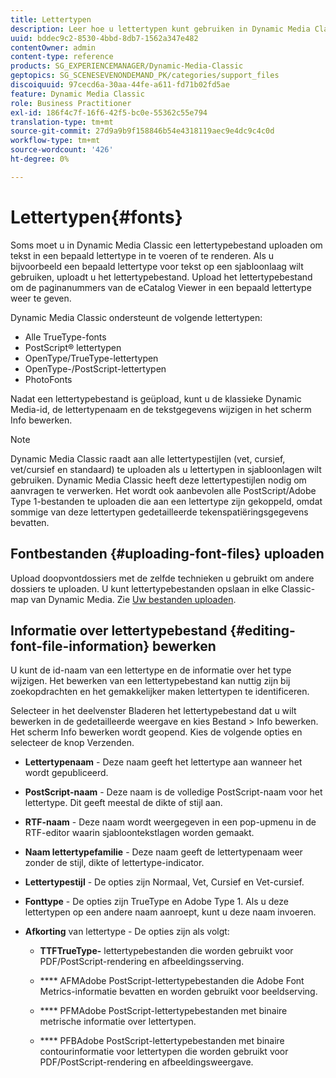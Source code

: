 ```yaml
---
title: Lettertypen
description: Leer hoe u lettertypen kunt gebruiken in Dynamic Media Classic.
uuid: bddec9c2-8530-4bbd-8db7-1562a347e482
contentOwner: admin
content-type: reference
products: SG_EXPERIENCEMANAGER/Dynamic-Media-Classic
geptopics: SG_SCENESEVENONDEMAND_PK/categories/support_files
discoiquuid: 97cecd6a-30aa-44fe-a611-fd71b02fd5ae
feature: Dynamic Media Classic
role: Business Practitioner
exl-id: 186f4c7f-16f6-42f5-bc0e-55362c55e794
translation-type: tm+mt
source-git-commit: 27d9a9b9f158846b54e4318119aec9e4dc9c4c0d
workflow-type: tm+mt
source-wordcount: '426'
ht-degree: 0%

---
```


# Lettertypen{#fonts}

Soms moet u in Dynamic Media Classic een lettertypebestand uploaden om tekst in een bepaald lettertype in te voeren of te renderen. Als u bijvoorbeeld een bepaald lettertype voor tekst op een sjabloonlaag wilt gebruiken, uploadt u het lettertypebestand. Upload het lettertypebestand om de paginanummers van de eCatalog Viewer in een bepaald lettertype weer te geven.

Dynamic Media Classic ondersteunt de volgende lettertypen:

* Alle TrueType-fonts
* PostScript® lettertypen
* OpenType/TrueType-lettertypen
* OpenType-/PostScript-lettertypen
* PhotoFonts

Nadat een lettertypebestand is geüpload, kunt u de klassieke Dynamic Media-id, de lettertypenaam en de tekstgegevens wijzigen in het scherm Info bewerken.

>[!NOTE]
>
>Dynamic Media Classic raadt aan alle lettertypestijlen (vet, cursief, vet/cursief en standaard) te uploaden als u lettertypen in sjabloonlagen wilt gebruiken. Dynamic Media Classic heeft deze lettertypestijlen nodig om aanvragen te verwerken. Het wordt ook aanbevolen alle PostScript/Adobe Type 1-bestanden te uploaden die aan een lettertype zijn gekoppeld, omdat sommige van deze lettertypen gedetailleerde tekenspatiëringsgegevens bevatten.

## Fontbestanden {#uploading-font-files} uploaden

Upload doopvontdossiers met de zelfde technieken u gebruikt om andere dossiers te uploaden. U kunt lettertypebestanden opslaan in elke Classic-map van Dynamic Media. Zie [Uw bestanden uploaden](uploading-files.md#uploading_your_files).

## Informatie over lettertypebestand {#editing-font-file-information} bewerken

U kunt de id-naam van een lettertype en de informatie over het type wijzigen. Het bewerken van een lettertypebestand kan nuttig zijn bij zoekopdrachten en het gemakkelijker maken lettertypen te identificeren.

Selecteer in het deelvenster Bladeren het lettertypebestand dat u wilt bewerken in de gedetailleerde weergave en kies Bestand > Info bewerken. Het scherm Info bewerken wordt geopend. Kies de volgende opties en selecteer de knop Verzenden.

* **Lettertypenaam**  - Deze naam geeft het lettertype aan wanneer het wordt gepubliceerd.

* **PostScript-naam**  - Deze naam is de volledige PostScript-naam voor het lettertype. Dit geeft meestal de dikte of stijl aan.

* **RTF-naam**  - Deze naam wordt weergegeven in een pop-upmenu in de RTF-editor waarin sjabloontekstlagen worden gemaakt.

* **Naam lettertypefamilie**  - Deze naam geeft de lettertypenaam weer zonder de stijl, dikte of lettertype-indicator.

* **Lettertypestijl**  - De opties zijn Normaal, Vet, Cursief en Vet-cursief.

* **Fonttype**  - De opties zijn TrueType en Adobe Type 1. Als u deze lettertypen op een andere naam aanroept, kunt u deze naam invoeren.

* **Afkorting**  van lettertype - De opties zijn als volgt:

   * **TTFTrueType-** lettertypebestanden die worden gebruikt voor PDF/PostScript-rendering en afbeeldingsserving.

   * **** AFMAdobe PostScript-lettertypebestanden die Adobe Font Metrics-informatie bevatten en worden gebruikt voor beeldserving.

   * **** PFMAdobe PostScript-lettertypebestanden met binaire metrische informatie over lettertypen.

   * **** PFBAdobe PostScript-lettertypebestanden met binaire contourinformatie voor lettertypen die worden gebruikt voor PDF/PostScript-rendering en afbeeldingsweergave.
